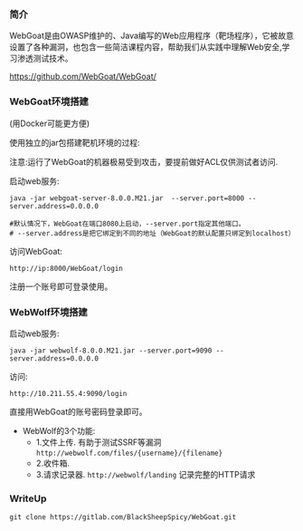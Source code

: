 ### 简介

WebGoat是由OWASP维护的、Java编写的Web应用程序（靶场程序），它被故意设置了各种漏洞，也包含一些简洁课程内容，帮助我们从实践中理解Web安全,学习渗透测试技术。

https://github.com/WebGoat/WebGoat/

### WebGoat环境搭建

(用Docker可能更方便) 

使用独立的jar包搭建靶机环境的过程:

注意:运行了WebGoat的机器极易受到攻击，要提前做好ACL仅供测试者访问.

启动web服务:
```
java -jar webgoat-server-8.0.0.M21.jar  --server.port=8000 --server.address=0.0.0.0

#默认情况下，WebGoat在端口8080上启动，--server.port指定其他端口。
# --server.address是把它绑定到不同的地址（WebGoat的默认配置只绑定到localhost）
```

访问WebGoat:
```
http://ip:8000/WebGoat/login
```

注册一个账号即可登录使用。

### WebWolf环境搭建

启动web服务:
```
java -jar webwolf-8.0.0.M21.jar --server.port=9090 --server.address=0.0.0.0
```

访问:
```
http://10.211.55.4:9090/login
```

直接用WebGoat的账号密码登录即可。

* WebWolf的3个功能:
  * 1.文件上传.  有助于测试SSRF等漏洞 `http://webwolf.com/files/{username}/{filename}`
  * 2.收件箱.
  * 3.请求记录器.  `http://webwolf/landing` 记录完整的HTTP请求

### WriteUp

```
git clone https://gitlab.com/BlackSheepSpicy/WebGoat.git
```
